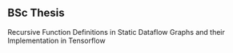 ## BSc Thesis

Recursive Function Definitions in Static Dataflow Graphs and their Implementation in Tensorflow
